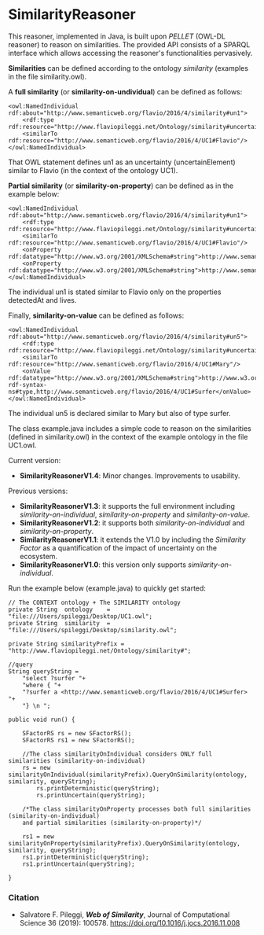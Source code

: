 # SimilarityReasoner

This reasoner, implemented in Java, is built upon _PELLET_ (OWL-DL reasoner) to reason on similarities. The provided API consists of a SPARQL interface which allows accessing the reasoner's functionalities pervasively.

**Similarities** can be defined according to the ontology _similarity_ (examples in the file similarity.owl).

A **full similarity** (or **similarity-on-undividual**) can be defined as follows:

    <owl:NamedIndividual rdf:about="http://www.semanticweb.org/flavio/2016/4/similarity#un1">
        <rdf:type rdf:resource="http://www.flaviopileggi.net/Ontology/similarity#uncertainElement"/>
        <similarTo rdf:resource="http://www.semanticweb.org/flavio/2016/4/UC1#Flavio"/>
    </owl:NamedIndividual> 

That OWL statement defines un1 as an uncertainty (uncertainElement) similar to Flavio (in the context of the ontology UC1).

**Partial similarity** (or **similarity-on-property**) can be defined as in the example below:

    <owl:NamedIndividual rdf:about="http://www.semanticweb.org/flavio/2016/4/similarity#un1">
        <rdf:type rdf:resource="http://www.flaviopileggi.net/Ontology/similarity#uncertainElement"/>
        <similarTo rdf:resource="http://www.semanticweb.org/flavio/2016/4/UC1#Flavio"/>
        <onProperty rdf:datatype="http://www.w3.org/2001/XMLSchema#string">http://www.semanticweb.org/flavio/2016/4/UC1#detectedAt</onProperty>
        <onProperty rdf:datatype="http://www.w3.org/2001/XMLSchema#string">http://www.semanticweb.org/flavio/2016/4/UC1#lives</onProperty>
    </owl:NamedIndividual>

The individual un1 is stated similar to Flavio only on the properties detectedAt and lives.

Finally, **similarity-on-value** can be defined as follows:

    <owl:NamedIndividual rdf:about="http://www.semanticweb.org/flavio/2016/4/similarity#un5">
        <rdf:type rdf:resource="http://www.flaviopileggi.net/Ontology/similarity#uncertainElement"/>
        <similarTo rdf:resource="http://www.semanticweb.org/flavio/2016/4/UC1#Mary"/>
        <onValue rdf:datatype="http://www.w3.org/2001/XMLSchema#string">http://www.w3.org/1999/02/22-rdf-syntax-ns#type,http://www.semanticweb.org/flavio/2016/4/UC1#Surfer</onValue>
    </owl:NamedIndividual>
    
The individual un5 is declared similar to Mary but also of type surfer.

The class example.java includes a simple code to reason on the similarities (defined in similarity.owl) in the context of the example ontology in the file UC1.owl.

Current version:
* **SimilarityReasonerV1.4**: Minor changes. Improvements to usability. 

Previous versions:
* **SimilarityReasonerV1.3**: it supports the full environment including _similarity-on-individual_, _similarity-on-property_ and _similarity-on-value_. 
* **SimilarityReasonerV1.2**: it supports both _similarity-on-individual_ and _similarity-on-property_.
* **SimilarityReasonerV1.1**: it extends the V1.0 by including the _Similarity Factor_ as a quantification of the impact of uncertainty on the ecosystem.
* **SimilarityReasonerV1.0**: this version only supports _similarity-on-individual_.

Run the example below (example.java) to quickly get started:

    	
	// The CONTEXT ontology + The SIMILARITY ontology
	private String	ontology	= "file:///Users/spileggi/Desktop/UC1.owl";
	private String	similarity	= "file:///Users/spileggi/Desktop/similarity.owl";
	
	private String similarityPrefix = "http://www.flaviopileggi.net/Ontology/similarity#";
		
	//query	
	String queryString =        
	    "select ?surfer "+
	    "where { "+
	    "?surfer a <http://www.semanticweb.org/flavio/2016/4/UC1#Surfer>  "+
	    "} \n ";
				
	public void run() {

		SFactorRS rs = new SFactorRS();
		SFactorRS rs1 = new SFactorRS();
		        
		//The class similarityOnIndividual considers ONLY full similarities (similarity-on-individual)
		rs = new similarityOnIndividual(similarityPrefix).QueryOnSimilarity(ontology, similarity, queryString);
	        rs.printDeterministic(queryString);
	        rs.printUncertain(queryString);
			    
		/*The class similarityOnProperty processes both full similarities (similarity-on-individual)
		and partial similarities (similarity-on-property)*/
			
		rs1 = new similarityOnProperty(similarityPrefix).QueryOnSimilarity(ontology, similarity, queryString);
		rs1.printDeterministic(queryString);
		rs1.printUncertain(queryString);
			    
	}
	

	


### Citation
* Salvatore F. Pileggi, **_Web of Similarity_**, Journal of Computational Science 36 (2019): 100578.
https://doi.org/10.1016/j.jocs.2016.11.008


